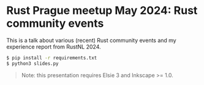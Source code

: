 # Rust Prague meetup May 2024: Rust community events
This is a talk about various (recent) Rust community events and my experience report from RustNL 2024.

```bash
$ pip install -r requirements.txt
$ python3 slides.py
```

> Note: this presentation requires Elsie 3 and Inkscape >= 1.0.
